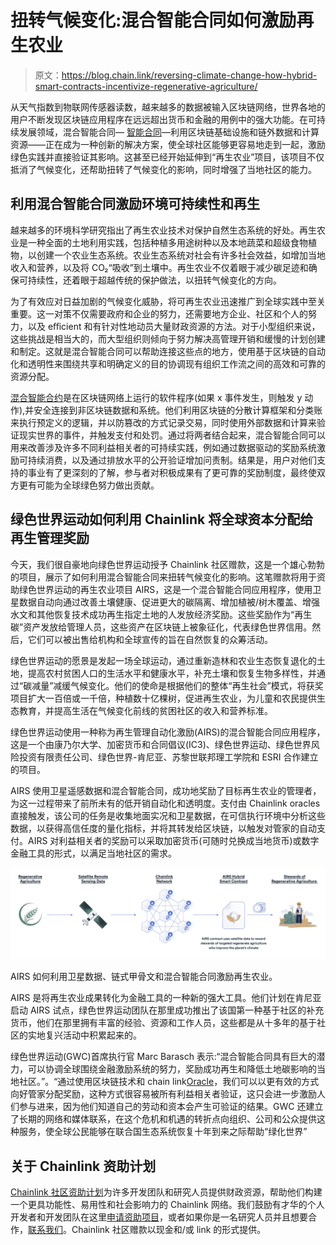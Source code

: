 # 扭转气候变化:混合智能合同如何激励再生农业

> 原文：<https://blog.chain.link/reversing-climate-change-how-hybrid-smart-contracts-incentivize-regenerative-agriculture/>

从天气指数到物联网传感器读数，越来越多的数据被输入区块链网络，世界各地的用户不断发现区块链应用程序在远远超出货币和金融的用例中的强大功能。在可持续发展领域，混合智能合同— [智能合同](https://chain.link/education/smart-contracts)—利用区块链基础设施和链外数据和计算资源——正在成为一种创新的解决方案，使全球社区能够更容易地走到一起，激励绿色实践并直接验证其影响。这甚至已经开始延伸到“再生农业”项目，该项目不仅抵消了气候变化，还帮助扭转了气候变化的影响，同时增强了当地社区的能力。

## 利用混合智能合同激励环境可持续性和再生

越来越多的环境科学研究指出了再生农业技术对保护自然生态系统的好处。再生农业是一种全面的土地利用实践，包括种植多用途树种以及本地蔬菜和超级食物植物，以创建一个农业生态系统。农业生态系统对社会有许多社会效益，如增加当地收入和营养，以及将 CO₂“吸收”到土壤中。再生农业不仅着眼于减少碳足迹和确保可持续性，还着眼于超越传统的保护做法，以扭转气候变化的方向。

为了有效应对日益加剧的气候变化威胁，将可再生农业迅速推广到全球实践中至关重要。这一对策不仅需要政府和企业的努力，还需要地方企业、社区和个人的努力，以及 eﬀicient 和有针对性地动员大量财政资源的方法。对于小型组织来说，这些挑战是相当大的，而大型组织则倾向于努力解决高管理开销和缓慢的计划创建和制定。这就是混合智能合同可以帮助连接这些点的地方，使用基于区块链的自动化和透明性来围绕共享和明确定义的目的协调现有组织工作流之间的高效和可靠的资源分配。

[混合智能合约](https://blog.chain.link/hybrid-smart-contracts-explained/)是在区块链网络上运行的软件程序(如果 x 事件发生，则触发 y 动作),并安全连接到非区块链数据和系统。他们利用区块链的分散计算框架和分类账来执行预定义的逻辑，并以防篡改的方式记录交易，同时使用外部数据和计算来验证现实世界的事件，并触发支付和处罚。通过将两者结合起来，混合智能合同可以用来改善涉及许多不同利益相关者的可持续实践，例如通过数据驱动的奖励系统激励可持续消费，以及通过排放水平的公开验证增加问责制。结果是，用户对他们支持的事业有了更深刻的了解，参与者对积极成果有了更可靠的奖励制度，最终使双方更有可能为全球绿色努力做出贡献。

## 绿色世界运动如何利用 Chainlink 将全球资本分配给再生管理奖励

今天，我们很自豪地向绿色世界运动授予 Chainlink 社区赠款，这是一个雄心勃勃的项目，展示了如何利用混合智能合同来扭转气候变化的影响。这笔赠款将用于资助绿色世界运动的再生农业项目 AIRS，这是一个混合智能合同应用程序，使用卫星数据自动向通过改善土壤健康、促进更大的碳隔离、增加植被/树木覆盖、增强水文和其他恢复技术成功再生指定土地的人发放经济奖励。这些奖励作为“再生碳”资产发放给管理人员，这些资产在区块链上被象征化，代表绿色世界信用。然后，它们可以被出售给机构和全球宣传的旨在自然恢复的众筹活动。

绿色世界运动的愿景是发起一场全球运动，通过重新造林和农业生态恢复退化的土地，提高农村贫困人口的生活水平和健康水平，补充土壤和恢复生物多样性，并通过“碳减量”减缓气候变化。他们的使命是根据他们的整体“再生社会”模式，将获奖项目扩大一百倍或一千倍，种植数十亿棵树，促进再生农业，为儿童和农民提供生态教育，并提高生活在气候变化前线的贫困社区的收入和营养标准。

绿色世界运动使用一种称为再生管理自动化激励(AIRS)的混合智能合同应用程序，这是一个由康乃尔大学、加密货币和合同倡议(IC3)、绿色世界运动、绿色世界风险投资有限责任公司、绿色世界-肯尼亚、苏黎世联邦理工学院和 ESRI 合作建立的项目。

AIRS 使用卫星遥感数据和混合智能合同，成功地奖励了目标再生农业的管理者，为这一过程带来了前所未有的低开销自动化和透明度。支付由 Chainlink oracles 直接触发，该公司的任务是收集地面实况和卫星数据，在可信执行环境中分析这些数据，以获得高信任度的量化指标，并将其转发给区块链，以触发对管家的自动支付。AIRS 对利益相关者的奖励可以采取加密货币(可随时兑换成当地货币)或数字金融工具的形式，以满足当地社区的需求。



![Blockchain-based hybrid smart contracts reversing climate change](img/48373dc74955567dec01bbe3a9a67ebb.png)

<figcaption id="caption-attachment-1841" class="wp-caption-text">AIRS 如何利用卫星数据、链式甲骨文和混合智能合同激励再生农业。</figcaption>





AIRS 是将再生农业成果转化为金融工具的一种新的强大工具。他们计划在肯尼亚启动 AIRS 试点，绿色世界运动团队在那里成功推出了该国第一种基于社区的补充货币，他们在那里拥有丰富的经验、资源和工作人员，这些都是从十多年的基于社区的实地复兴活动中积累起来的。

绿色世界运动(GWC)首席执行官 Marc Barasch 表示:“混合智能合同具有巨大的潜力，可以协调全球围绕金融激励系统的努力，奖励成功再生和降低土地碳影响的当地社区。”。“通过使用区块链技术和 chain link[Oracle](https://chain.link/education/blockchain-oracles)，我们可以以更有效的方式向好管家分配奖励，这种方式很容易被所有利益相关者验证，这只会进一步激励人们参与进来，因为他们知道自己的劳动和资本会产生可验证的结果。GWC 还建立了长期的网络和媒体联系，在这个危机和机遇的转折点向组织、公司和公众提供这种服务，使全球公民能够在联合国生态系统恢复十年到来之际帮助“绿化世界”

## 关于 Chainlink 资助计划

[Chainlink 社区资助计划](https://blog.chain.link/introducing-the-chainlink-community-grant-program/)为许多开发团队和研究人员提供财政资源，帮助他们构建一个更具功能性、易用性和社会影响力的 Chainlink 网络。我们鼓励有才华的个人开发者和开发团队在这里[申请资助项目](https://chainlinkgrants.typeform.com/to/efEbsq)，或者如果你是一名研究人员并且想要合作，[联系我们](/cdn-cgi/l/email-protection#681a0d1b0d091a0b00280b000901060401060304090a1b460b0705)。Chainlink 社区赠款以现金和/或 link 的形式提供。